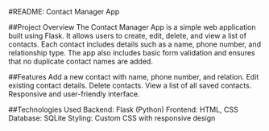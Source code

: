 #README: Contact Manager App

##Project Overview
The Contact Manager App is a simple web application built using Flask. It allows users to create, edit, delete, and view a list of contacts. Each contact includes details such as a name, phone number, and relationship type. The app also includes basic form validation and ensures that no duplicate contact names are added.

##Features
Add a new contact with name, phone number, and relation.
Edit existing contact details.
Delete contacts.
View a list of all saved contacts.
Responsive and user-friendly interface.

##Technologies Used
Backend: Flask (Python)
Frontend: HTML, CSS
Database: SQLite
Styling: Custom CSS with responsive design
